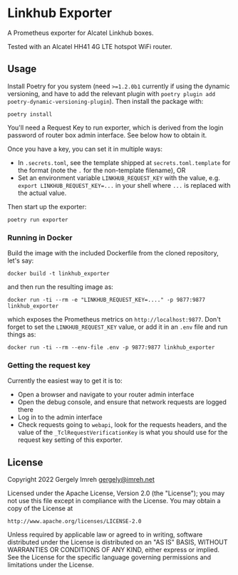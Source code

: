 # Linkhub Exporter

A Prometheus exporter for Alcatel Linkhub boxes.

Tested with an Alcatel HH41 4G LTE hotspot WiFi router.

## Usage

Install Poetry for you system (need `>=1.2.0b1` currently if using
the dynamic versioning, and have to add the relevant plugin with
`poetry plugin add poetry-dynamic-versioning-plugin`). Then install the
package with:

```shell
poetry install
```

You'll need a Request Key to run exporter, which is derived from the
login password of router box admin interface. See below how to
obtain it.

Once you have a key, you can set it in multiple ways:

* In `.secrets.toml`, see the template shipped at `secrets.toml.template`
  for the format (note the `.` for the non-template filename), OR
* Set an environment variable `LINKHUB_REQUEST_KEY` with the value, e.g.
  `export LINKHUB_REQUEST_KEY=...` in your shell where `...` is replaced with
  the actual value.

Then start up the exporter:

```shell
poetry run exporter
```

### Running in Docker

Build the image with the included Dockerfile from the cloned repository,
let's say:

```shell
docker build -t linkhub_exporter
```

and then run the resulting image as:

```shell
docker run -ti --rm -e "LINKHUB_REQUEST_KEY=...." -p 9877:9877 linkhub_exporter
```

which exposes the Prometheus metrics on `http://localhost:9877`. Don't forget
to set the `LINKHUB_REQUEST_KEY` value, or add it in an `.env` file and
run things as:

```shell
docker run -ti --rm --env-file .env -p 9877:9877 linkhub_exporter
```

### Getting the request key

Currently the easiest way to get it is to:

* Open a browser  and navigate to your router admin interface
* Open the debug console, and ensure that network requests are logged there
* Log in to the admin interface
* Check requests going to `webapi`, look for the requests headers, and the
  value of the `_TclRequestVerificationKey` is what you should use for the
  request key setting of this exporter.

## License

Copyright 2022 Gergely Imreh <gergely@imreh.net>

Licensed under the Apache License, Version 2.0 (the "License");
you may not use this file except in compliance with the License.
You may obtain a copy of the License at

    http://www.apache.org/licenses/LICENSE-2.0

Unless required by applicable law or agreed to in writing, software
distributed under the License is distributed on an "AS IS" BASIS,
WITHOUT WARRANTIES OR CONDITIONS OF ANY KIND, either express or implied.
See the License for the specific language governing permissions and
limitations under the License.